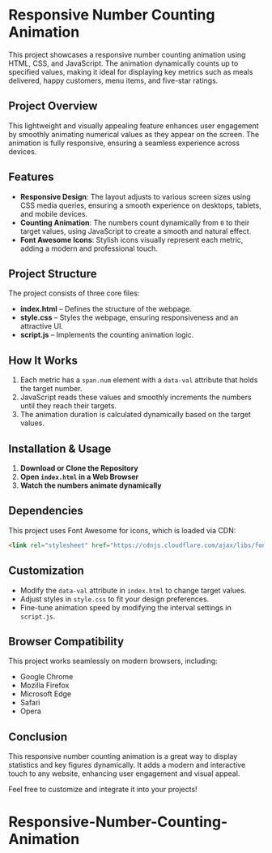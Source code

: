# Responsive Number Counting Animation

This project showcases a responsive number counting animation using HTML, CSS, and JavaScript. The animation dynamically counts up to specified values, making it ideal for displaying key metrics such as meals delivered, happy customers, menu items, and five-star ratings.

## Project Overview

This lightweight and visually appealing feature enhances user engagement by smoothly animating numerical values as they appear on the screen. The animation is fully responsive, ensuring a seamless experience across devices.

## Features

- **Responsive Design**: The layout adjusts to various screen sizes using CSS media queries, ensuring a smooth experience on desktops, tablets, and mobile devices.
- **Counting Animation**: The numbers count dynamically from `0` to their target values, using JavaScript to create a smooth and natural effect.
- **Font Awesome Icons**: Stylish icons visually represent each metric, adding a modern and professional touch.

## Project Structure

The project consists of three core files:

- **index.html** – Defines the structure of the webpage.
- **style.css** – Styles the webpage, ensuring responsiveness and an attractive UI.
- **script.js** – Implements the counting animation logic.

## How It Works

1. Each metric has a `span.num` element with a `data-val` attribute that holds the target number.
2. JavaScript reads these values and smoothly increments the numbers until they reach their targets.
3. The animation duration is calculated dynamically based on the target values.

## Installation & Usage

1. **Download or Clone the Repository**
2. **Open `index.html` in a Web Browser**
3. **Watch the numbers animate dynamically**

## Dependencies

This project uses Font Awesome for icons, which is loaded via CDN:
```html
<link rel="stylesheet" href="https://cdnjs.cloudflare.com/ajax/libs/font-awesome/6.6.0/css/all.min.css">
```

## Customization

- Modify the `data-val` attribute in `index.html` to change target values.
- Adjust styles in `style.css` to fit your design preferences.
- Fine-tune animation speed by modifying the interval settings in `script.js`.

## Browser Compatibility

This project works seamlessly on modern browsers, including:
- Google Chrome
- Mozilla Firefox
- Microsoft Edge
- Safari
- Opera

## Conclusion

This responsive number counting animation is a great way to display statistics and key figures dynamically. It adds a modern and interactive touch to any website, enhancing user engagement and visual appeal.

Feel free to customize and integrate it into your projects!

# Responsive-Number-Counting-Animation
